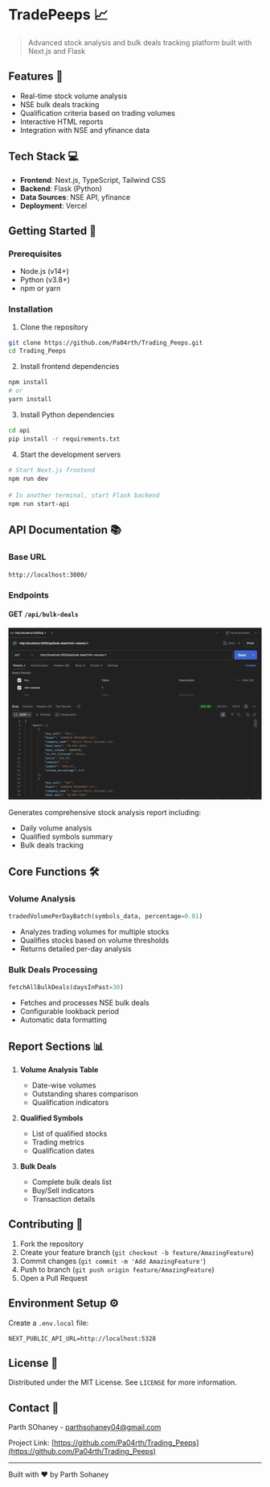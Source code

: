 # TradePeeps 📈

> Advanced stock analysis and bulk deals tracking platform built with Next.js and Flask

## Features 🚀

- Real-time stock volume analysis
- NSE bulk deals tracking
- Qualification criteria based on trading volumes
- Interactive HTML reports
- Integration with NSE and yfinance data

## Tech Stack 💻

- **Frontend**: Next.js, TypeScript, Tailwind CSS
- **Backend**: Flask (Python)
- **Data Sources**: NSE API, yfinance
- **Deployment**: Vercel

## Getting Started 🏁

### Prerequisites

- Node.js (v14+)
- Python (v3.8+)
- npm or yarn

### Installation

1. Clone the repository

```bash
git clone https://github.com/Pa04rth/Trading_Peeps.git
cd Trading_Peeps
```

2. Install frontend dependencies

```bash
npm install
# or
yarn install
```

3. Install Python dependencies

```bash
cd api
pip install -r requirements.txt
```

4. Start the development servers

```bash
# Start Next.js frontend
npm run dev

# In another terminal, start Flask backend
npm run start-api
```

## API Documentation 📚

### Base URL

```
http://localhost:3000/
```

### Endpoints

#### GET `/api/bulk-deals`

![Postman_Proof](image.png)

Generates comprehensive stock analysis report including:

- Daily volume analysis
- Qualified symbols summary
- Bulk deals tracking

## Core Functions 🛠️

### Volume Analysis

```python
tradedVolumePerDayBatch(symbols_data, percentage=0.01)
```

- Analyzes trading volumes for multiple stocks
- Qualifies stocks based on volume thresholds
- Returns detailed per-day analysis

### Bulk Deals Processing

```python
fetchAllBulkDeals(daysInPast=30)
```

- Fetches and processes NSE bulk deals
- Configurable lookback period
- Automatic data formatting

## Report Sections 📊

1. **Volume Analysis Table**

   - Date-wise volumes
   - Outstanding shares comparison
   - Qualification indicators

2. **Qualified Symbols**

   - List of qualified stocks
   - Trading metrics
   - Qualification dates

3. **Bulk Deals**
   - Complete bulk deals list
   - Buy/Sell indicators
   - Transaction details

## Contributing 🤝

1. Fork the repository
2. Create your feature branch (`git checkout -b feature/AmazingFeature`)
3. Commit changes (`git commit -m 'Add AmazingFeature'`)
4. Push to branch (`git push origin feature/AmazingFeature`)
5. Open a Pull Request

## Environment Setup ⚙️

Create a `.env.local` file:

```env
NEXT_PUBLIC_API_URL=http://localhost:5328
```

## License 📄

Distributed under the MIT License. See `LICENSE` for more information.

## Contact 📧

Parth SOhaney - parthsohaney04@gmail.com

Project Link: [https://github.com/Pa04rth/Trading_Peeps](https://github.com/Pa04rth/Trading_Peeps)

---

Built with ❤️ by Parth Sohaney
